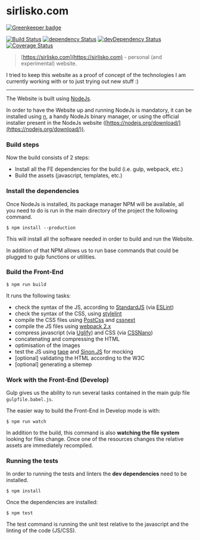 sirlisko.com
============

[![Greenkeeper badge](https://badges.greenkeeper.io/sirLisko/sirlisko.com.svg)](https://greenkeeper.io/)

 [![Build Status](https://travis-ci.org/sirLisko/sirlisko.com.svg)](https://travis-ci.org/sirLisko/sirlisko.com) [![dependency Status](https://david-dm.org/sirlisko/sirlisko.com/status.svg)](https://david-dm.org/sirlisko/sirlisko.com#info=dependencies) [![devDependency Status](https://david-dm.org/sirlisko/sirlisko.com/dev-status.svg)](https://david-dm.org/sirlisko/sirlisko.com#info=devDependencies) [![Coverage Status](https://coveralls.io/repos/github/sirLisko/sirlisko.com/badge.svg?branch=master)](https://coveralls.io/github/sirLisko/sirlisko.com?branch=master)

> [https://sirlisko.com](https://sirlisko.com) - personal (and experimental) website.

I tried to keep this website as a proof of concept of the technologies I am currently working with or to just trying out new stuff :)

---

The Website is built using [NodeJs](https://nodejs.org/).

In order to have the Website up and running NodeJs is mandatory, it can be installed using [n](https://github.com/tj/n), a handy NodeJs binary manager, or using the official installer present in the NodeJs website ([https://nodejs.org/download/](https://nodejs.org/download/)).

### Build steps
Now the build consists of 2 steps:
- Install all the FE dependencies for the build (i.e. gulp, webpack, etc.)
- Build the assets (javascript, templates, etc.)

### Install the dependencies
Once NodeJs is installed, its package manager NPM will be available, all you need to do is run in the main directory of the project the following command.
```
$ npm install --production
```
This will install all the software needed in order to build and run the Website.

In addition of that NPM allows us to run base commands that could be plugged to gulp functions or utilities.

### Build the Front-End
```
$ npm run build
```
It runs the following tasks:
* check the syntax of the JS, according to [StandardJS](http://standardjs.com/) (via [ESLint](http://eslint.org/))
* check the syntax of the CSS, using [stylelint](https://stylelint.io/)
* compile the CSS files using [PostCss](http://postcss.org/) and [cssnext](http://cssnext.io/)
* compile the JS files using [webpack 2.x](https://webpack.github.io/)
* compress javascript (via [Uglify](https://github.com/mishoo/UglifyJS)) and CSS (via [CSSNano](http://cssnano.co/))
* concatenating and compressing the HTML
* optimisation of the images
* test the JS using [tape](https://github.com/substack/tape) and [Sinon.JS](http://sinonjs.org/) for mocking
* [optional] validating the HTML according to the W3C
* [optional] generating a sitemep


### Work with the Front-End (Develop)
Gulp gives us the ability to run several tasks contained in the main gulp file `gulpfile.babel.js`.

The easier way to build the Front-End in Develop mode is with:
```
$ npm run watch
```

In addition to the build, this command is also **watching the file system** looking for files change. Once one of the resources changes the relative assets are immediately recompiled.

### Running the tests
In order to running the tests and linters the **dev dependencies** need to be installed.
```
$ npm install
```
Once the dependencies are installed:
```
$ npm test
```
The test command is running the unit test relative to the javascript and the linting of the code (JS/CSS).
